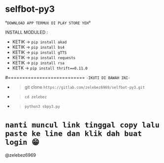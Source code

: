 # selfbot-py3

°`DOWNLOAD APP TERMUX DI PLAY STORE YEH`°


INSTALL MODULED :
- KETIK -> `pip install akad`
- KETIK -> `pip install bs4`
- KETIK -> `pip install gTTS`
- KETIK -> `pip install requests`
- KETIK -> `pip install rsa`
- KETK -> `pip install thrift==0.11.0`

#===========================
`-IKUTI DI BAWAH INI-`

- > git clone `https://gitlab.com/zelebez6969/selfbot-py3.git`
- > `cd zelebez`
- > `python3 sbpy3.py`

`nanti muncul link tinggal copy lalu paste ke line dan klik dah buat login 😁`
============================

@zelebez6969
